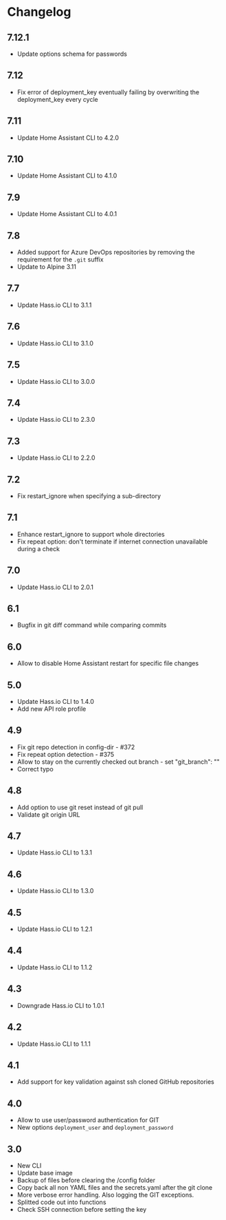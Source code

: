 # Changelog

## 7.12.1

- Update options schema for passwords

## 7.12

- Fix error of deployment_key eventually failing by overwriting the deployment_key every cycle

## 7.11

- Update Home Assistant CLI to 4.2.0

## 7.10

- Update Home Assistant CLI to 4.1.0

## 7.9

- Update Home Assistant CLI to 4.0.1

## 7.8

- Added support for Azure DevOps repositories by removing the requirement for the `.git` suffix
- Update to Alpine 3.11

## 7.7

- Update Hass.io CLI to 3.1.1

## 7.6

- Update Hass.io CLI to 3.1.0

## 7.5

- Update Hass.io CLI to 3.0.0

## 7.4

- Update Hass.io CLI to 2.3.0

## 7.3

- Update Hass.io CLI to 2.2.0

## 7.2

- Fix restart_ignore when specifying a sub-directory

## 7.1

- Enhance restart_ignore to support whole directories
- Fix repeat option: don't terminate if internet connection unavailable during a check

## 7.0

- Update Hass.io CLI to 2.0.1

## 6.1

- Bugfix in git diff command while comparing commits

## 6.0

- Allow to disable Home Assistant restart for specific file changes

## 5.0

- Update Hass.io CLI to 1.4.0
- Add new API role profile

## 4.9

- Fix git repo detection in config-dir - #372
- Fix repeat option detection - #375
- Allow to stay on the currently checked out branch - set "git_branch": ""
- Correct typo

## 4.8

- Add option to use git reset instead of git pull
- Validate git origin URL

## 4.7

- Update Hass.io CLI to 1.3.1

## 4.6

- Update Hass.io CLI to 1.3.0

## 4.5

- Update Hass.io CLI to 1.2.1

## 4.4

- Update Hass.io CLI to 1.1.2

## 4.3

- Downgrade Hass.io CLI to 1.0.1

## 4.2

- Update Hass.io CLI to 1.1.1

## 4.1

- Add support for key validation against ssh cloned GitHub repositories

## 4.0

- Allow to use user/password authentication for GIT
- New options `deployment_user` and `deployment_password`

## 3.0

- New CLI
- Update base image
- Backup of files before clearing the /config folder
- Copy back all non YAML files and the secrets.yaml after the git clone
- More verbose error handling. Also logging the GIT exceptions.
- Splitted code out into functions
- Check SSH connection before setting the key
